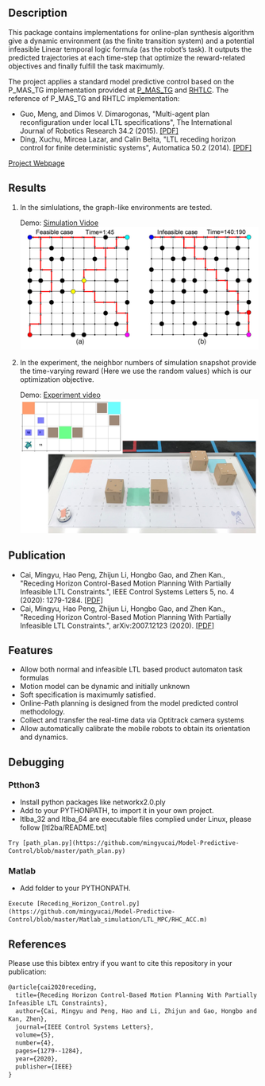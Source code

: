 ## Description

This package contains implementations for online-plan synthesis algorithm give a dynamic
environment (as the finite transition system) and a potential infeasible Linear temporal
logic formula (as the robot’s task). It outputs the predicted trajectories at each
time-step that optimize the reward-related objectives and finally fulfill the task maximumly.

The project applies a standard model predictive control based on the P_MAS_TG implementation provided at [P_MAS_TG](https://mengguo.github.io/personal_site/P_MAS_TG.html) and [RHTLC](http://sites.bu.edu/hyness/rhtlc/).
The reference of P_MAS_TG and RHTLC implementation:
* Guo, Meng, and Dimos V. Dimarogonas, "Multi-agent plan reconfiguration under local LTL specifications", The International Journal of Robotics Research 34.2 (2015). [[PDF]](https://journals.sagepub.com/doi/full/10.1177/0278364914546174?casa_token=OSKkS6Vqz-gAAAAA%3A5E1-CDKymr6gHfepShhnvEP-Jnmw8afGzfxwV_wL4s69r_0uxAoh-hJNpGgwt0jj5Fa00NX2vJvd3A)
* Ding, Xuchu, Mircea Lazar, and Calin Belta, "LTL receding horizon control for finite deterministic systems", Automatica 50.2 (2014). [[PDF]](https://www.sciencedirect.com/science/article/pii/S0005109813005475?casa_token=bF8jKGWx-oMAAAAA:v_QZJMRZVz6y04OQtbP0tA6LujTguHcyYrVa9ISHTR55BmNcQ91MspkD2QIvq7yM-Xj3kpilaSw)

[Project Webpage](https://github.com/mingyucai/Model_Predictive_Conrol-LTL)

## Results
1. In the simlulations, the graph-like environments are tested. 

   Demo: [Simulation Vidoe](https://www.youtube.com/watch?v=RyRnKXDDH5U)
![grid.png](grid.png)

2. In the experiment, the neighbor numbers of simulation snapshot provide the time-varying reward 
(Here we use the random values) which is our optimization objective.

   Demo: [Experiment video](https://www.youtube.com/watch?v=16j6TmVUrTk)
![experiment.jpg](experiment.jpg)

## Publication
* Cai, Mingyu, Hao Peng, Zhijun Li, Hongbo Gao, and Zhen Kan., "Receding Horizon Control-Based Motion Planning With Partially Infeasible LTL Constraints.", IEEE Control Systems Letters 5, no. 4 (2020): 1279-1284. [[PDF]](https://ieeexplore.ieee.org/abstract/document/9234439?casa_token=cyg4D_wIfCsAAAAA:hL5irFNksL4g4YL4RWAUs1vVp5IdByJ91qUJzEAbFVrLVRwxRfUvwjS58sBLW3Clvvuwq-cA9Q)
* Cai, Mingyu, Hao Peng, Zhijun Li, Hongbo Gao, and Zhen Kan., "Receding Horizon Control-Based Motion Planning With Partially Infeasible LTL Constraints.", arXiv:2007.12123 (2020). [[PDF]](https://arxiv.org/abs/2007.12123)

## Features
- Allow both normal and infeasible LTL based product automaton task formulas
- Motion model can be dynamic and initially unknown
- Soft specification is maximumly satisfied.
- Online-Path planning is designed from the model predicted control methodology.
- Collect and transfer the real-time data via Optitrack camera systems 
- Allow automatically calibrate the mobile robots to obtain its orientation and dynamics.

## Debugging
### Ptthon3
* Install python packages like networkx2.0.ply
* Add to your PYTHONPATH, to import it in your own project.
* ltlba_32 and ltlba_64 are executable files complied under Linux, please follow [ltl2ba/README.txt]
```
Try [path_plan.py](https://github.com/mingyucai/Model-Predictive-Control/blob/master/path_plan.py) 
```
### Matlab
* Add folder to your PYTHONPATH.
```
Execute [Receding_Horizon_Control.py](https://github.com/mingyucai/Model-Predictive-Control/blob/master/Matlab_simulation/LTL_MPC/RHC_ACC.m)
```


## References
Please use this bibtex entry if you want to cite this repository in your publication:
```
@article{cai2020receding,
  title={Receding Horizon Control-Based Motion Planning With Partially Infeasible LTL Constraints},
  author={Cai, Mingyu and Peng, Hao and Li, Zhijun and Gao, Hongbo and Kan, Zhen},
  journal={IEEE Control Systems Letters},
  volume={5},
  number={4},
  pages={1279--1284},
  year={2020},
  publisher={IEEE}
}

```
